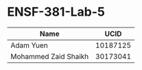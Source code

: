 # ENSF-381-Lab-5
|Name                |UCID    |
|--------------------|--------|
|Adam Yuen           |10187125|
|Mohammed Zaid Shaikh|30173041|
